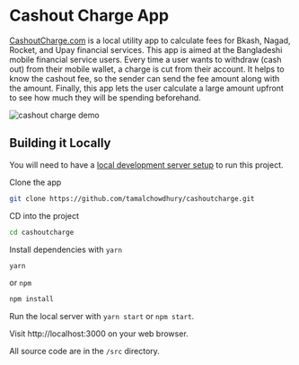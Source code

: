 # Cashout Charge App

[CashoutCharge.com](https://cashoutcharge.com) is a local utility app to calculate fees for Bkash, Nagad, Rocket, and Upay financial services. This app is aimed at the Bangladeshi mobile financial service users. Every time a user wants to withdraw (cash out) from their mobile wallet, a charge is cut from their account. It helps to know the cashout fee, so the sender can send the fee amount along with the amount. Finally, this app lets the user calculate a large amount upfront to see how much they will be spending beforehand.

![cashout charge demo](./media/demo.gif)

## Building it Locally

You will need to have a [local development server setup](https://tamalweb.com/setup-local-dev-environment) to run this project.

Clone the app 

```sh
git clone https://github.com/tamalchowdhury/cashoutcharge.git
```

CD into the project 

```sh
cd cashoutcharge
```

Install dependencies with `yarn` 

```sh
yarn
```

or `npm`

```sh
npm install
```

Run the local server with `yarn start` or `npm start`.

Visit http://localhost:3000 on your web browser.

All source code are in the `/src` directory.